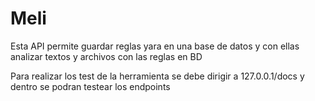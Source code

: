 # Meli
Esta API permite guardar reglas yara en una base de datos y con ellas analizar textos y archivos con las reglas en BD

Para realizar los test de la herramienta se debe dirigir a 127.0.0.1/docs y dentro se podran testear los endpoints 
